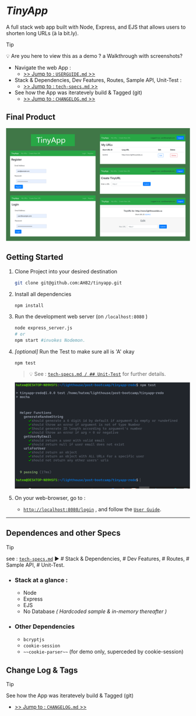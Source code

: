 # ***TinyApp***

A full stack web app built with Node, Express, and EJS that allows users to shorten long URLs (à la bit.ly).
<!-- 
> [!IMPORTANT] :point_up:
> Key information users need to know to achieve their goal. -->

> [!TIP]
> 
> :bulb: Are you here to view this as a demo ? a Walkthrough with screenshots?
> - Navigate the web App :
>   - [>> Jump to : `USERGUIDE.md` >>](./assets/docs/USERGUIDE.md)
> - Stack & Dependencies, Dev Features, Routes, Sample API, Unit-Test : 
>   - [>> Jump to : `tech-specs.md` >>](./assets/docs/tech-specs.md)
> - See how the App was iteratevely build & Tagged (git)
>   - [>> Jump to : `CHANGELOG.md` >>](./CHANGELOG.md)


## Final Product
!["TinyApp"](./assets/screenshots/TinyApp_all.png "TinyApp")

## **Getting Started**

1. Clone Project into your desired destination 
    
    ```bash
    git clone git@github.com:AH82/tinyapp.git
    ```
    
2. Install all dependencies 
    
    ```bash
    npm install
    ```
    
3. Run the development web server (on `/localhost:8080` )
    
    ```bash
    node express_server.js
    # or 
    npm start #invokes Nodemon.
    ```

4. *[optional]* Run the Test to make sure all is 'A' okay
    ```
    npm test
    ```
    > :bulb: See : [`tech-specs.md / ## Unit-Test`](assets/docs/tech-specs.md) for further details.

    !["Test](./assets/screenshots/npm-test-mocha-chai.png)
    

4. On your web-browser, go to : 
    - [`http://localhost:8080/login`](http://localhost:8080/login) , and follow the [`User Guide`](./assets/docs/USERGUIDE.md).


---

## Dependences and other Specs
> [!TIP]
> see : [`tech-specs.md`](./assets/docs/tech-specs.md) ▶ # Stack & Dependencies, # Dev Features, # Routes, # Sample API, # Unit-Test.

- ### Stack at a glance : 
  - Node
  - Express
  - EJS
  - No Database *( Hardcoded sample & in-memory thereafter )*
- ### Other Dependencies
    - `bcryptjs`
    - `cookie-session`
    - `~~cookie-parser~~` (for demo only, superceded by cookie-session)

## Change Log & Tags
> [!TIP]
> See how the App was iteratevely build & Tagged (git)
> - [>> Jump to : `CHANGELOG.md` >>](./CHANGELOG.md)
